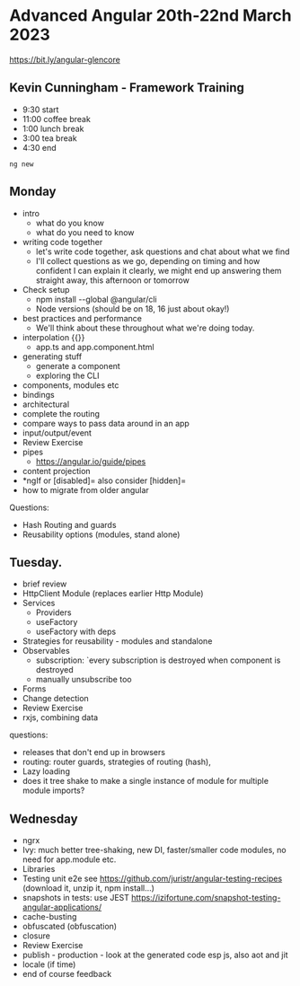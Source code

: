 # Advanced Angular 20th-22nd March 2023
https://bit.ly/angular-glencore

## Kevin Cunningham - Framework Training

- 9:30 start
- 11:00 coffee break
- 1:00 lunch break
- 3:00 tea break
- 4:30 end

`ng new`

## Monday
- intro
	- what do you know
	- what do you need to know
- writing code together
	- let's write code together, ask questions and chat about what we find
	- I'll collect questions as we go, depending on timing and how confident I can explain it clearly, we might end up answering them straight away, this afternoon or tomorrow
- Check setup
	- npm install --global @angular/cli
	- Node versions (should be on 18, 16 just about okay!)
- best practices and performance
	- We'll think about these throughout what we're doing today.
- interpolation {{}}
	- app.ts and app.component.html
- generating stuff
	- generate a component
	- exploring the CLI
- components, modules etc
- bindings
- architectural
- complete the routing
- compare ways to pass data around in an app
- input/output/event
- Review Exercise
- pipes
	- https://angular.io/guide/pipes
- content projection
- *ngIf or [disabled]= also consider [hidden]=
- how to migrate from older angular

Questions:
- Hash Routing and guards
- Reusability options (modules, stand alone)

## Tuesday.
- brief review
- HttpClient Module (replaces earlier Http Module)
- Services
	- Providers
	- useFactory
	- useFactory with deps
- Strategies for reusability - modules and standalone 
- Observables
	- subscription: `every subscription is destroyed when component is destroyed
	- manually unsubscribe too
- Forms
- Change detection
- Review Exercise
- rxjs, combining data

questions:
- releases that don't end up in browsers
- routing: router guards, strategies of routing (hash), 
- Lazy loading
- does it tree shake to make a single instance of module for multiple module imports?


## Wednesday
- ngrx
- Ivy: much better tree-shaking, new DI, faster/smaller code modules, no need for app.module etc.
- Libraries
- Testing unit e2e
  see https://github.com/juristr/angular-testing-recipes
  (download it, unzip it, npm install...)
- snapshots in tests: use JEST https://izifortune.com/snapshot-testing-angular-applications/
- cache-busting
- obfuscated (obfuscation)
- closure
- Review Exercise
- publish - production - look at the generated code esp js, also aot and jit
- locale (if time)
- end of course feedback
